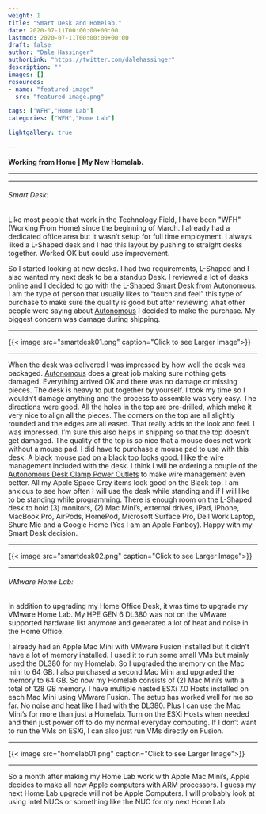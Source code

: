 ```yaml
---
weight: 1
title: "Smart Desk and Homelab."
date: 2020-07-11T00:00:00+00:00
lastmod: 2020-07-11T00:00:00+00:00
draft: false
author: "Dale Hassinger"
authorLink: "https://twitter.com/dalehassinger"
description: ""
images: []
resources:
- name: "featured-image"
  src: "featured-image.png"

tags: ["WFH","Home Lab"]
categories: ["WFH","Home Lab"]

lightgallery: true

---
```


**Working from Home | My New Homelab.**

---

<!--more-->

---

###### Smart Desk:

Like most people that work in the Technology Field, I have been "WFH" (Working From Home) since the beginning of March. I already had a dedicated office area but it wasn’t setup for full time employment. I always liked a L-Shaped desk and I had this layout by pushing to straight desks together. Worked OK but could use improvement.

So I started looking at new desks.  I had two requirements, L-Shaped and I also wanted my next desk to be a standup Desk. I reviewed a lot of desks online and I decided to go with the [L-Shaped Smart Desk from Autonomous](https://www.autonomous.ai/standing-desks/l-shaped-smartdesk). I am the type of person that usually likes to “touch and feel” this type of purchase to make sure the quality is good but after reviewing what other people were saying about [Autonomous](https://www.autonomous.ai) I decided to make the purchase. My biggest concern was damage during shipping.

---

{{< image src="smartdesk01.png" caption="Click to see Larger Image">}}  

---

When the desk was delivered I was impressed by how well the desk was packaged.  [Autonomous](https://www.autonomous.ai) does a great job making sure nothing gets damaged.  Everything arrived OK and there was no damage or missing pieces. The desk is heavy to put together by yourself.  I took my time so I wouldn’t damage anything and the process to assemble was very easy.  The directions were good. All the holes in the top are pre-drilled, which make it very nice to align all the pieces. The corners on the top are all slightly rounded and the edges are all eased.  That really adds to the look and feel.  I was impressed. I’m sure this also helps in shipping so that the top doesn’t get damaged. The quality of the top is so nice that a mouse does not work without a mouse pad.  I did have to purchase a mouse pad to use with this desk. A black mouse pad on a black top looks good.  I like the wire management included with the desk. I think I will be ordering a couple of the [Autonomous Desk Clamp Power Outlets](https://www.autonomous.ai/office-accessories/power-outlet) to make wire management even better. All my Apple Space Grey items look good on the Black top. I am anxious to see how often I will use the desk while standing and if I will like to be standing while programming. There is enough room on the L-Shaped desk to hold (3) monitors, (2) Mac Mini’s, external drives, iPad, iPhone, MacBook Pro, AirPods, HomePod, Microsoft Surface Pro, Dell Work Laptop, Shure Mic and a Google Home (Yes I am an Apple Fanboy).  Happy with my Smart Desk decision.

---

{{< image src="smartdesk02.png" caption="Click to see Larger Image">}}  

---

###### VMware Home Lab:

In addition to upgrading my Home Office Desk, it was time to upgrade my VMware Home Lab. My HPE GEN 6 DL380 was not on the VMware supported hardware list anymore and generated a lot of heat and noise in the Home Office.  

I already had an Apple Mac Mini with VMware Fusion installed but it didn’t have a lot of memory installed.  I used it to run some small VMs but mainly used the DL380 for my Homelab. So I upgraded the memory on the Mac mini to 64 GB. I also purchased a second Mac Mini and upgraded the memory to 64 GB. So now my Homelab consists of (2) Mac Mini’s with a total of 128 GB memory.  I have multiple nested ESXi 7.0 Hosts installed on each Mac Mini using VMware Fusion. The setup has worked well for me so far.  No noise and heat like I had with the DL380. Plus I can use the Mac Mini’s for more than just a Homelab.  Turn on the ESXi Hosts when needed and then just power off to do my normal everyday computing. If I don’t want to run the VMs on ESXi, I can also just run VMs directly on Fusion.  

---

{{< image src="homelab01.png" caption="Click to see Larger Image">}}  

---

So a month after making my Home Lab work with Apple Mac Mini’s, Apple decides to make all new Apple computers with ARM processors. I guess my next Home Lab upgrade will not be Apple Computers. I will probably look at using Intel NUCs or something like the NUC for my next Home Lab.